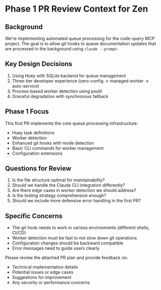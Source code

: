 # Phase 1 PR Review Context for Zen

## Background
We're implementing automated queue processing for the code-query MCP project. The goal is to allow git hooks to queue documentation updates that are processed in the background using `claude --prompt`.

## Key Design Decisions
1. Using Huey with SQLite backend for queue management
2. Three-tier developer experience (zero-config → managed worker → auto-service)
3. Process-based worker detection using psutil
4. Graceful degradation with synchronous fallback

## Phase 1 Focus
This first PR implements the core queue processing infrastructure:
- Huey task definitions
- Worker detection
- Enhanced git hooks with mode detection
- Basic CLI commands for worker management
- Configuration extensions

## Questions for Review
1. Is the file structure optimal for maintainability?
2. Should we handle the Claude CLI integration differently?
3. Are there edge cases in worker detection we should address?
4. Is the testing strategy comprehensive enough?
5. Should we include more defensive error handling in the first PR?

## Specific Concerns
- The git hook needs to work in various environments (different shells, CI/CD)
- Worker detection must be fast to not slow down git operations
- Configuration changes should be backward compatible
- Error messages need to guide users clearly

Please review the attached PR plan and provide feedback on:
- Technical implementation details
- Potential issues or edge cases
- Suggestions for improvement
- Any security or performance concerns